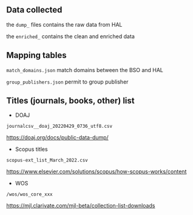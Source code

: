 ## Data collected

the `dump_` files contains the raw data from HAL

the `enriched_` contains the clean and enriched data

## Mapping tables

`match_domains.json` match domains between the BSO and HAL

`group_publishers.json` permit to group publisher

## Titles (journals, books, other) list

* DOAJ 

`journalcsv__doaj_20220429_0736_utf8.csv`

https://doaj.org/docs/public-data-dump/


* Scopus titles

`scopus-ext_list_March_2022.csv`

https://www.elsevier.com/solutions/scopus/how-scopus-works/content


* WOS

`/wos/wos_core_xxx`

https://mjl.clarivate.com/mjl-beta/collection-list-downloads




